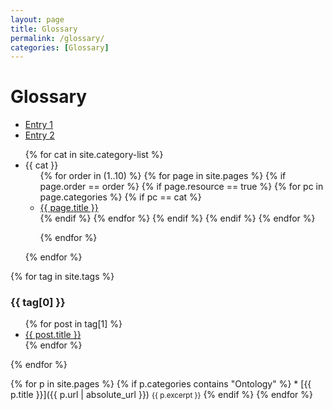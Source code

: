 ```yaml
---
layout: page
title: Glossary
permalink: /glossary/
categories: [Glossary]
---
```


# Glossary

- [Entry 1](/glossary/entry1/)
- [Entry 2](/glossary/entry2/)

<ul>
{% for cat in site.category-list %}
    <li>
    {{ cat }}
        <ul>
    {% for order in (1..10) %}
    {% for page in site.pages %}
     {% if page.order == order %}   
        {% if page.resource == true %}
            {% for pc in page.categories %}
                {% if pc == cat %}
                <li><a href="{{ page.url }}">{{ page.title }}</a></li>
                {% endif %}
            {% endfor %}
        {% endif %}
      {% endif %}
    {% endfor %} <!-- page -->

  {% endfor %}
    </ul>
    </li>
{% endfor %}  <!-- cat -->
  </ul>
  
  {% for tag in site.tags %}
  <h3>{{ tag[0] }}</h3>
  <ul>
    {% for post in tag[1] %}
      <li><a href="{{ post.url }}">{{ post.title }}</a></li>
    {% endfor %}
  </ul>
{% endfor %}

{% for p in site.pages %}
   {% if p.categories contains "Ontology" %}
     * [{{ p.title }}]({{ p.url | absolute_url }})
        <small>{{ p.excerpt }}</small>
   {% endif %}
{% endfor %}


